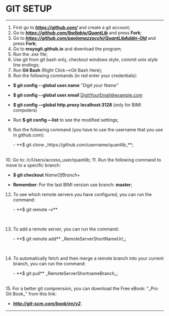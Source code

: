 GIT SETUP
=========
---------------

1. First go to **_https://github.com/_** and create a git account;
2. Go to **_https://github.com/lballabio/QuantLib_** and press **Fork**;
3. Go to **_https://github.com/paolomazzocchi/QuantLibAddin-Old_** and press **Fork**;
4. Go to **msysgit.github.io** and download the program;
5. Run the _.exe_ file;
6. Use git from git bash only, checkout windows style, commit unix style line endings;
7. Run **Git Bash** (Right Click-->Git Bash Here);
8. Run the following commands (in red enter your credentials):

  -	**$ git config --global user.name** "_Digit your Name_"

  - **$ git config --global user.email** DigitYourEmail@example.com

  - **$ git config -–global http.proxy localhost:3128** (only for BIMI computers)

  - Run **$ git config –-list** to see the modified settings;

9. Run the following command (you have to use the username that you use in _github.com_):
<ul>
  - **$ git clone _https://github.com/username/quantlib_**;
</ul>
<br/>
10. Go to: /c/Users/access_user/quantlib;
11.	Run the following command to move to a specific branch:

  - **$ git checkout** _NameOfBranch_+

  - **Remember**: For the last BIMI version use branch: **master**;

12.	To see which remote servers you have configured, you can run the command:
<ul>
  - **$ git remote –v**
</ul>
<br/>

13.	To add a remote server, you can run the command:
<ul>
  - **$ git remote add** _RemoteServerShortNameUrl_;
</ul>
<br/>

14. To automatically fetch and then merge a remote branch into your current branch, you can run the command:
<ul>
 - **$ git pull** _RemoteServerShortnameBranch_;
 </ul>
 <br/>
15. For a better git comprension, you can download the Free eBook: "_Pro Git Book_" from this link:

 - **_http://git-scm.com/book/en/v2_**.


 --------------
